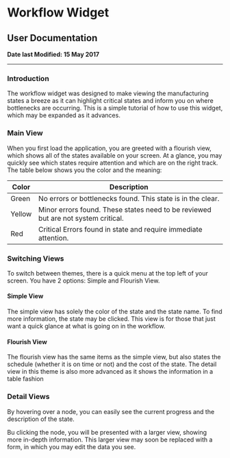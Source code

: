 # Workflow Widget

## User Documentation

**Date last Modified: 15 May 2017**

--------------------------------------------------------------------------------

### Introduction

The workflow widget was designed to make viewing the manufacturing states a breeze as it can highlight critical states and inform you on where bottlenecks are occurring. This is a simple tutorial of how to use this widget, which may be expanded as it advances.

### Main View

When you first load the application, you are greeted with a flourish view, which shows all of the states available on your screen. At a glance, you may quickly see which states require attention and which are on the right track. The table below shows you the color and the meaning:

Color  | Description
------ | ---------------------------------------------------------------------------------
Green  | No errors or bottlenecks found. This state is in the clear.
Yellow | Minor errors found. These states need to be reviewed but are not system critical.
Red    | Critical Errors found in state and require immediate attention.

### Switching Views

To switch between themes, there is a quick menu at the top left of your screen. You have 2 options: Simple and Flourish View.

#### Simple View

The simple view has solely the color of the state and the state name. To find more information, the state may be clicked. This view is for those that just want a quick glance at what is going on in the workflow.

#### Flourish View

The flourish view has the same items as the simple view, but also states the schedule (whether it is on time or not) and the cost of the state. The detail view in this theme is also more advanced as it shows the information in a table fashion

### Detail Views

By hovering over a node, you can easily see the current progress and the description of the state.

Bu clicking the node, you will be presented with a larger view, showing more in-depth information. This larger view may soon be replaced with a form, in which you may edit the data you see.
